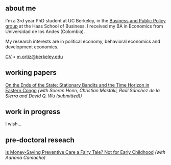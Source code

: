 ## about me

I'm a 3rd year PhD student at UC Berkeley, in the [Business and Public Policy group](https://haas.berkeley.edu/bpp/faculty/) at the Haas School of Business. I received my BA in Economics from Universidad de los Andes (Colombia).

My research interests are in political economy, behavioral economics and development economics.

[CV](pdf/CV_MO.pdf)  •  m.ortiz@berkeley.edu


## working papers

[On the Ends of the State: Stationary Bandits and the Time Horizon in Eastern Congo](https://miguelortizp.github.io/)
_(with Soeren Henn, Christian Mastaki, Raúl Sánchez de la Sierra and David Q. Wu (submitted))_

## work in progress

I wish...

## pre-doctoral reseach

[Is Money-Saving Preventive Care a Fairy Tale? Not for Early Childhood](https://miguelortizp.github.io/)
_(with Adriana Camacho)_


